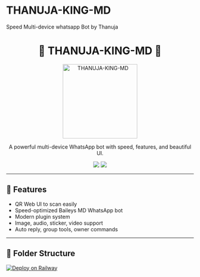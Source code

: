 # THANUJA-KING-MD
Speed Multi-device whatsapp Bot by Thanuja
<h1 align="center">👑 THANUJA-KING-MD 👑</h1>

<p align="center">
  <img src="https://raw.githubusercontent.com/Thanujqdilsan/THANUJA-KING-MD/main/media/thanuja.jpg" width="200" alt="THANUJA-KING-MD"/>
</p>

<p align="center">
  A powerful multi-device WhatsApp bot with speed, features, and beautiful UI.
</p>

<p align="center">
  <a href="https://github.com/Thanujqdilsan/THANUJA-KING-MD"><img src="https://img.shields.io/github/repo-size/Thanujqdilsan/THANUJA-KING-MD?style=for-the-badge&logo=github" /></a>
  <a href="https://wa.me/94702509233"><img src="https://img.shields.io/badge/Owner-Thanuja-blue?style=for-the-badge&logo=whatsapp" /></a>
</p>

---

## 🚀 Features

- QR Web UI to scan easily
- Speed-optimized Baileys MD WhatsApp bot
- Modern plugin system
- Image, audio, sticker, video support
- Auto reply, group tools, owner commands

---

## 🧩 Folder Structure





[![Deploy on Railway](https://railway.app/button.svg)](https://railway.app/new/template?template=https://github.com/Thanujqdilsan/THANUJA-KING-MD&envs=SESSION_ID,OWNER_NUMBER,PREFIX,BOT_NAME&SESSION_IDDesc=Paste+your+session+id+from+pair-web&OWNER_NUMBERDesc=Owner+WhatsApp+number+without+plus+sign&PREFIXDesc=Bot+command+prefix&BOT_NAMEDesc=Bot+display+name)
